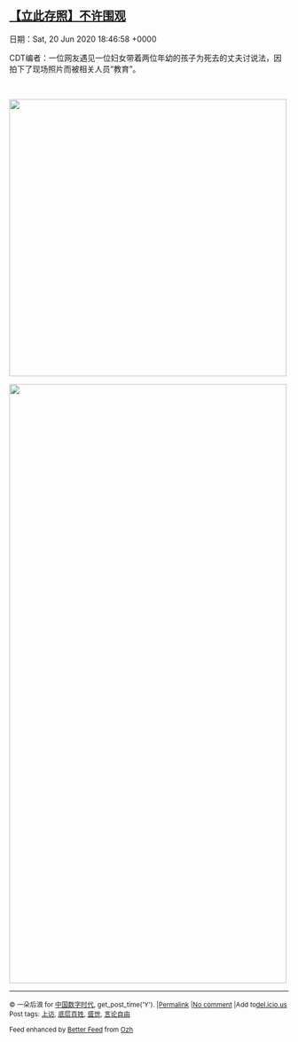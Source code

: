 [【立此存照】不许围观](https://chinadigitaltimes.net/chinese/2020/06/%e3%80%90%e7%ab%8b%e6%ad%a4%e5%ad%98%e7%85%a7%e3%80%91%e4%b8%8d%e8%ae%b8%e5%9b%b4%e8%a7%82/)
------
日期：Sat, 20 Jun 2020 18:46:58 +0000

<p>CDT编者：一位网友遇见一位妇女带着两位年幼的孩子为死去的丈夫讨说法，因拍下了现场照片而被相关人员“教育”。</p><p>&nbsp;</p><p><img class="aligncenter wp-image-647804" src="https://chinadigitaltimes.net/chinese/files/2020/06/1-21.jpg" alt="" width="500" height="500" srcset="https://chinadigitaltimes.net/chinese/files/2020/06/1-21.jpg 960w, https://chinadigitaltimes.net/chinese/files/2020/06/1-21-300x300.jpg 300w, https://chinadigitaltimes.net/chinese/files/2020/06/1-21-150x150.jpg 150w, https://chinadigitaltimes.net/chinese/files/2020/06/1-21-768x768.jpg 768w, https://chinadigitaltimes.net/chinese/files/2020/06/1-21-440x440.jpg 440w, https://chinadigitaltimes.net/chinese/files/2020/06/1-21-50x50.jpg 50w" sizes="(max-width: 500px) 100vw, 500px" /></p><p><img class="aligncenter wp-image-647805" src="https://chinadigitaltimes.net/chinese/files/2020/06/2-11.jpg" alt="" width="500" height="1081" srcset="https://chinadigitaltimes.net/chinese/files/2020/06/2-11.jpg 444w, https://chinadigitaltimes.net/chinese/files/2020/06/2-11-139x300.jpg 139w" sizes="(max-width: 500px) 100vw, 500px" /></p><hr /><p><small>&copy; 一朵后浪 for <a href="https://chinadigitaltimes.net/chinese">中国数字时代</a>, get_post_time('Y'). |<a href="https://chinadigitaltimes.net/chinese/2020/06/%e3%80%90%e7%ab%8b%e6%ad%a4%e5%ad%98%e7%85%a7%e3%80%91%e4%b8%8d%e8%ae%b8%e5%9b%b4%e8%a7%82/">Permalink</a> |<a href="https://chinadigitaltimes.net/chinese/2020/06/%e3%80%90%e7%ab%8b%e6%ad%a4%e5%ad%98%e7%85%a7%e3%80%91%e4%b8%8d%e8%ae%b8%e5%9b%b4%e8%a7%82/#comments">No comment</a> |Add to<a href="http://del.icio.us/post?url=https://chinadigitaltimes.net/chinese/2020/06/%e3%80%90%e7%ab%8b%e6%ad%a4%e5%ad%98%e7%85%a7%e3%80%91%e4%b8%8d%e8%ae%b8%e5%9b%b4%e8%a7%82/&amp;title=【立此存照】不许围观">del.icio.us</a><br/>Post tags: <a href="https://chinadigitaltimes.net/chinese/tag/%e4%b8%8a%e8%ae%bf/" rel="tag">上访</a>, <a href="https://chinadigitaltimes.net/chinese/tag/%e5%ba%95%e5%b1%82%e7%99%be%e5%a7%93/" rel="tag">底层百姓</a>, <a href="https://chinadigitaltimes.net/chinese/tag/%e7%9b%9b%e4%b8%96/" rel="tag">盛世</a>, <a href="https://chinadigitaltimes.net/chinese/tag/%e8%a8%80%e8%ae%ba%e8%87%aa%e7%94%b1/" rel="tag">言论自由</a><br/></small></p><p><small>Feed enhanced by <a href='http://planetozh.com/blog/my-projects/wordpress-plugin-better-feed-rss/'>Better Feed</a> from  <a href='http://planetozh.com/blog/'>Ozh</a></small></p>
